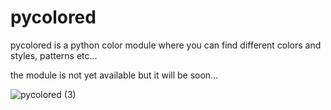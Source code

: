 # pycolored
pycolored is a python color module where you can find different colors and styles, patterns etc...

the module is not yet available but it will be soon...

![pycolored (3)](https://user-images.githubusercontent.com/123885505/223522813-bef3e91f-5b4d-41d7-8cf2-7c7be38b7331.png)
